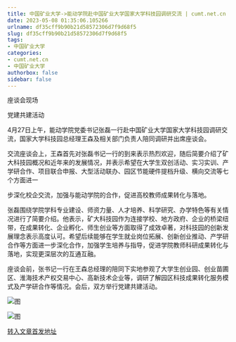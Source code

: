 ```yaml
---
title: 中国矿业大学->能动学院赴中国矿业大学国家大学科技园调研交流 | cumt.net.cn
date: 2023-05-08 01:35:06.105266
urlname: df35cff9b90b21d58572306d7f9d68f5
slug: df35cff9b90b21d58572306d7f9d68f5
tags: 
- 中国矿业大学
categories:
- cumt.net.cn
- 中国矿业大学
authorbox: false
sidebar: false
---
```

座谈会现场

党建共建活动

4月27日上午，能动学院党委书记张磊一行赴中国矿业大学国家大学科技园调研交流，国家大学科技园总经理王森及相关部门负责人陪同调研并出席座谈会。

交流座谈会上，王森首先对张磊书记一行的到来表示热烈欢迎，随后简要介绍了矿大科技园概况和近年来的发展情况，并表示希望在大学生双创活动、实习实训、产学研合作、项目联合申报、大型活动联办、园区节能硬件提档升级、横向交流等七个方面进一
<!--more-->
步深化校企交流，加强与能动学院的合作，促进高校教师成果转化与落地。

张磊围绕学院学科专业建设、师资力量、人才培养、科学研究、办学特色等有关情况进行了简要介绍。他表示，矿大科技园作为连接学校、地方政府、企业的桥梁纽带，在成果转化、企业孵化、师生创业等方面取得了成效卓著，对科技园的创新发展理念表示高度认可。希望后续能够在学生就业岗位拓展、创新创业推动、产学研合作等方面进一步深化合作，加强学生培养与指导，促进学院教师科研成果转化与落地，实现更深层次的互通互融。

座谈会前，张书记一行在王森总经理的陪同下实地参观了大学生创业园、创业苗圃区、淮海技术产权交易中心、高新技术企业等，调研了解园区科技成果转化服务模式及产学研合作等情况。会后，双方举行党建共建活动。

![图](https://xwzx.cumt.edu.cn/_upload/article/images/f6/08/8ce023a1438aba4592bb531c6587/00dcb8cd-24cc-45f2-bb06-0ba5b9c4d985.png)

![图](https://xwzx.cumt.edu.cn/_upload/article/images/f6/08/8ce023a1438aba4592bb531c6587/980c7acc-9b9b-4d69-9c43-0276ff15bfcd.png)

[转入文章首发地址](https://xwzx.cumt.edu.cn/d8/a9/c523a645289/page.htm)